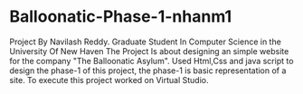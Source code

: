 # Balloonatic-Phase-1-nhanm1
Project By Navilash Reddy.
Graduate Student In Computer Science in the University Of New Haven 
The Project Is about designing an simple website for the company "The Balloonatic Asylum".
Used Html,Css and java script to design the phase-1 of this project, the phase-1 is basic representation of a site.
To execute this project worked on Virtual Studio.
